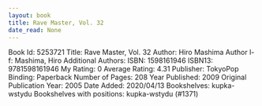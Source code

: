 ```yaml
---
layout: book
title: Rave Master, Vol. 32
date_read: None
---
```


Book Id: 5253721
Title: Rave Master, Vol. 32
Author: Hiro Mashima
Author l-f: Mashima, Hiro
Additional Authors: 
ISBN: 1598161946
ISBN13: 9781598161946
My Rating: 0
Average Rating: 4.31
Publisher: TokyoPop
Binding: Paperback
Number of Pages: 208
Year Published: 2009
Original Publication Year: 2005
Date Added: 2020/04/13
Bookshelves: kupka-wstydu
Bookshelves with positions: kupka-wstydu (#1371)

